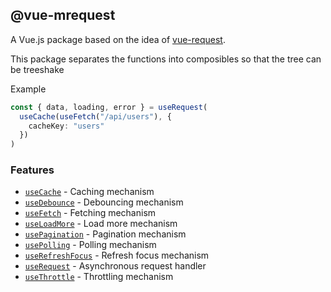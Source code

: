 ## @vue-mrequest

A Vue.js package based on the idea of [vue-request](https://github.com/attojs/vue-request).

This package separates the functions into composibles so that the tree can be treeshake

Example

```typescript
const { data, loading, error } = useRequest(
  useCache(useFetch("/api/users"), {
    cacheKey: "users"
  })
)
```

### Features

- [`useCache`](./docs/cache.md) - Caching mechanism
- [`useDebounce`](./docs/debounce.md) - Debouncing mechanism
- [`useFetch`](./docs/fetch.md) - Fetching mechanism
- [`useLoadMore`](./docs/load-more.md) - Load more mechanism
- [`usePagination`](./docs/pagination.md) - Pagination mechanism
- [`usePolling`](./docs/polling.md) - Polling mechanism
- [`useRefreshFocus`](./docs/refresh-focus.md) - Refresh focus mechanism
- [`useRequest`](./docs/request.md) - Asynchronous request handler
- [`useThrottle`](./docs/throttle.md) - Throttling mechanism
